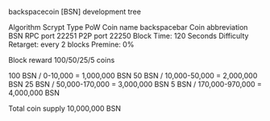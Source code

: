 backspacecoin [BSN] development tree

Algorithm Scrypt
Type PoW
Coin name backspacebar
Coin abbreviation BSN
RPC port 22251
P2P port 22250
Block Time: 120 Seconds
Difficulty Retarget: every 2 blocks
Premine: 0%

Block reward 100/50/25/5 coins

100 BSN / 0-10,000        = 1,000,000 BSN
50  BSN / 10,000-50,000   = 2,000,000 BSN
25  BSN / 50,000-170,000  = 3,000,000 BSN
5   BSN / 170,000-970,000 = 4,000,000 BSN

Total coin supply 10,000,000 BSN